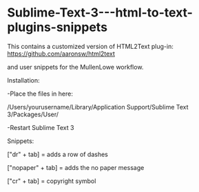 # Sublime-Text-3---html-to-text-plugins-snippets

This contains a customized version of HTML2Text plug-in:
https://github.com/aaronsw/html2text

and user snippets for the MullenLowe workflow.

Installation:

-Place the files in here:

/Users/yourusername/Library/Application Support/Sublime Text 3/Packages/User/

-Restart Sublime Text 3


Snippets:

["dr" + tab] = adds a row of dashes

["nopaper" + tab] = adds the no paper message

["cr" + tab] = copyright symbol
